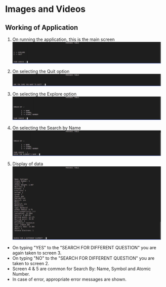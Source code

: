 # Images and Videos

## Working of Application

1. On running the application, this is the main screen 
![main page](/6_ImagesAndVideos/main.png)

2. On selecting the Quit option
![quit page](/6_ImagesAndVideos/quit.png)

3. On selecting the Explore option
![explore page](/6_ImagesAndVideos/explore.png)

4. On selecting the Search by Name
![name page](/6_ImagesAndVideos/name.png)

5. Display of data
![result page](/6_ImagesAndVideos/result.png)

* On typing "YES" to the "SEARCH FOR DIFFERENT QUESTION" you are again taken to screen 3.  
* On typing "NO" to the "SEARCH FOR DIFFERENT QUESTION" you are taken to screen 2.  
* Screen 4 & 5 are common for Search By: Name, Symbol and Atomic Number.  
* In case of error, appropriate error messages are shown.